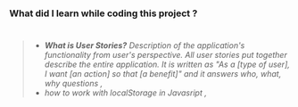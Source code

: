 ### What did I learn while coding this project ?

> #
>
> - _**What is User Stories?** Description of the application's functionality from user's perspective. All user stories put together describe the entire application. It is written as "As a [type of user], I want [an action] so that [a benefit]" and it answers who, what, why questions ,_
> - _how to work with localStorage in Javasript ,_
>
> #
